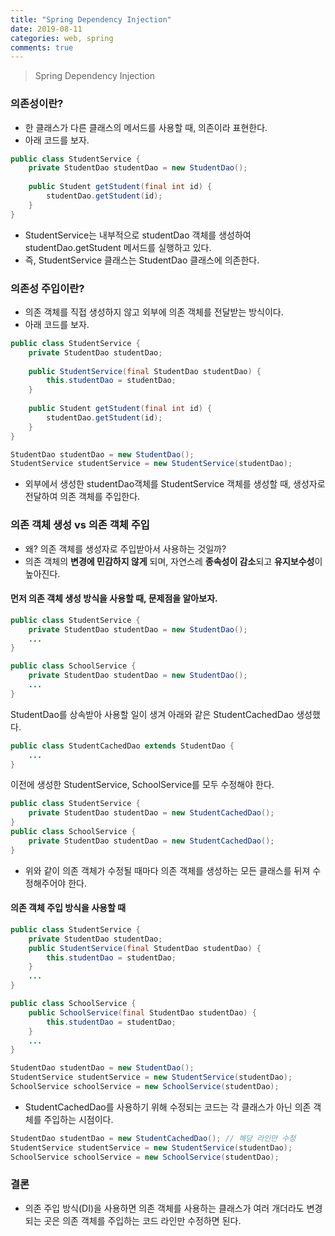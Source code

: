 ```yaml
---
title: "Spring Dependency Injection"
date: 2019-08-11
categories: web, spring
comments: true
---
```

> Spring Dependency Injection

### 의존성이란?
- 한 클래스가 다른 클래스의 메서드를 사용할 때, 의존이라 표현한다.
- 아래 코드를 보자.
```java
public class StudentService {
	private StudentDao studentDao = new StudentDao();
	
	public Student getStudent(final int id) {
		studentDao.getStudent(id);
	}
}
```
- StudentService는 내부적으로 studentDao 객체를 생성하여 studentDao.getStudent 메서드를 실행하고 있다.
- 즉, StudentService 클래스는 StudentDao 클래스에 의존한다.

### 의존성 주입이란?
- 의존 객체를 직접 생성하지 않고 외부에 의존 객체를 전달받는 방식이다.
- 아래 코드를 보자.
```java
public class StudentService {
	private StudentDao studentDao;	
	
	public StudentService(final StudentDao studentDao) {
		this.studentDao = studentDao;
	}
	
	public Student getStudent(final int id) {
		studentDao.getStudent(id);
	}
}
```
```java
StudentDao studentDao = new StudentDao();
StudentService studentService = new StudentService(studentDao);
```
- 외부에서 생성한 studentDao객체를 StudentService 객체를 생성할 때, 생성자로 전달하여 의존 객체를 주입한다.

### 의존 객체 생성 vs 의존 객체 주입
- 왜? 의존 객체를 생성자로 주입받아서 사용하는 것일까?
- 의존 객체의 **변경에 민감하지 않게** 되며, 자연스레 **종속성이 감소**되고 **유지보수성**이 높아진다.

#### 먼저 의존 객체 생성 방식을 사용할 때, 문제점을 알아보자.
```java
public class StudentService {
	private StudentDao studentDao = new StudentDao();
	...
}
```
```java
public class SchoolService {
	private StudentDao studentDao = new StudentDao();
	...
}
```  
StudentDao를 상속받아 사용할 일이 생겨 아래와 같은 StudentCachedDao 생성했다.
```java
public class StudentCachedDao extends StudentDao {
	...
}
```
이전에 생성한 StudentService, SchoolService를 모두 수정해야 한다.
```java
public class StudentService {
	private StudentDao studentDao = new StudentCachedDao();
}
public class SchoolService {
	private StudentDao studentDao = new StudentCachedDao();
}
```
- 위와 같이 의존 객체가 수정될 때마다 의존 객체를 생성하는 모든 클래스를 뒤져 수정해주어야 한다.

#### 의존 객체 주입 방식을 사용할 때
```java
public class StudentService {
	private StudentDao studentDao;
	public StudentService(final StudentDao studentDao) {
		this.studentDao = studentDao;
	}
	...
}
```
```java
public class SchoolService {
	public SchoolService(final StudentDao studentDao) {
		this.studentDao = studentDao;
	}
	...
}
```
```java
StudentDao studentDao = new StudentDao();
StudentService studentService = new StudentService(studentDao);
SchoolService schoolService = new SchoolService(studentDao);
```
- StudentCachedDao를 사용하기 위해 수정되는 코드는 각 클래스가 아닌 의존 객체를 주입하는 시점이다.
```java
StudentDao studentDao = new StudentCachedDao(); // 해당 라인만 수정
StudentService studentService = new StudentService(studentDao);
SchoolService schoolService = new SchoolService(studentDao);
```

### 결론
- 의존 주입 방식(DI)을 사용하면 의존 객체를 사용하는 클래스가 여러 개더라도 변경되는 곳은 의존 객체를 주입하는 코드 라인만 수정하면 된다.
